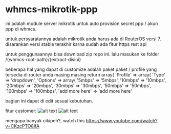 # whmcs-mikrotik-ppp

ini adalah module server mikrotik untuk auto provision secret ppp / akun ppp di whmcs.

untuk persyaratannya adalah mikrotik anda harus ada di RouterOS versi 7. disarankan versi stable terakhir karna sudah ada fitur https rest api

untuk penggunaannya bisa download zip repo ini. lalu masukan ke folder /{whmcs-root-path}/{extract-disini}

beberapa hal yang dapat di customize adalah paket paket / profile yang tersedia di router anda masing masing
return array(
        'Profile' => array(
            'Type' => 'dropdown',
            'Options' => array(
                '5mbps' => '5mbps',
                '10mbps' => '10mbps',
                '20mbps' => '20mbps',
                '30mbps' => '30mbps',
                '50mbps' => '50mbps',
                '100mbps' => '100mbps',
				'add more here' => 'add more here'

bagian ini dapat di edit sesuai kebutuhan.


fitur customer:
![alt text](https://devan.id/Informasi.png)
![alt text](https://devan.id/Status-Koneksi.png)







mengapa banyak cikipeh?, watch this https://www.youtube.com/watch?v=CKzcPTO8ifA
